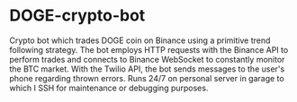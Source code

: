 # DOGE-crypto-bot
Crypto bot which trades DOGE coin on Binance using a primitive trend following strategy. The bot employs HTTP requests with the Binance API to perform trades and connects to Binance WebSocket to constantly monitor the BTC market. With the Twilio API, the bot sends messages to the user's phone regarding thrown errors. Runs 24/7 on personal server in garage to which I SSH for maintenance or debugging purposes.
